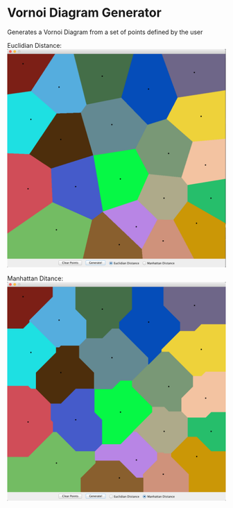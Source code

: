 # Vornoi Diagram Generator

Generates a Vornoi Diagram from a set of points defined by the user


Euclidian Distance:
![alt text](img/euclidian_dist.png "Vornoi Diagram using Euclidian Distance")

Manhattan Ditance:
![alt text](img/manhattan_dist.png "Vornoi Diagram using Manhattan Distance")